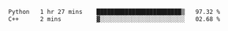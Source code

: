 <!--START_SECTION:waka-->

```txt
Python   1 hr 27 mins    ████████████████████████▒   97.32 %
C++      2 mins          ▓░░░░░░░░░░░░░░░░░░░░░░░░   02.68 %
```

<!--END_SECTION:waka-->
